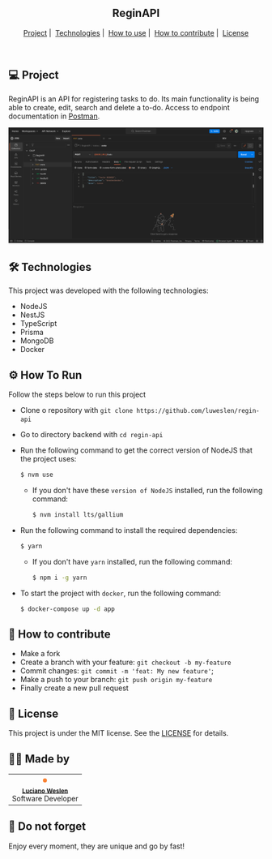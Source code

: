 <!-- <h1 align="center">
  <img alt="NLW Heat" title="NLW Heat" src=".github/assets/logo.svg" width="120px" />
</h1> -->

<h2 align="center">
  <b>ReginAPI</b>
</h2>

<p align="center">
  <a href="#-project">Project</a>&nbsp;|&nbsp;
  <a href="#-technologies">Technologies</a>&nbsp;|&nbsp;
  <a href="#-how-to-use">How to use</a>&nbsp;|&nbsp;
  <a href="#-how-to-contribute">How to contribute</a>&nbsp;|&nbsp;
  <a href="#-license">License</a>
</p>

<br />

<a id="-project"></a>

## 💻 **Project**

ReginAPI is an API for registering tasks to do. Its main functionality is being able to create, edit, search and delete a to-do. Access to endpoint documentation in [Postman](https://www.postman.com/joint-operations-observer-60140880/workspace/ifpr/collection/23937764-b3daf628-90a9-4d18-bd20-01c847d57248?action=share&creator=23937764).


<img alt="Preview" title="Preview" src=".github/assets/preview.png" />

<a id="-technologies"></a>

## 🛠️ **Technologies**

This project was developed with the following technologies:

- NodeJS
- NestJS
- TypeScript
- Prisma
- MongoDB
- Docker

<a id="-how-to-use"></a>

## ⚙️ **How To Run**

Follow the steps below to run this project

- Clone o repository with `git clone https://github.com/luweslen/regin-api`
- Go to directory backend with `cd regin-api`
- Run the following command to get the correct version of NodeJS that the project uses:
  ```bash
  $ nvm use
  ```

  - If you don't have these `version of NodeJS` installed, run the following command:
    ```bash
    $ nvm install lts/gallium
    ```
- Run the following command to install the required dependencies:
  ```bash
  $ yarn
  ```
  - If you don't have `yarn` installed, run the following command:
    ```bash
    $ npm i -g yarn
    ```

- To start the project with `docker`, run the following command:
  ```bash
  $ docker-compose up -d app
  ```

<a id="-how-to-contribute"></a>

## 🤔 **How to contribute**

- Make a fork
- Create a branch with your feature: `git checkout -b my-feature`
- Commit changes: `git commit -m 'feat: My new feature'`;
- Make a push to your branch: `git push origin my-feature`
- Finally create a new pull request

<a id="-license"></a>

## 📝 **License**

This project is under the MIT license. See the [LICENSE](https://github.com/luweslen/regin-api/LICENSE) for details.

## 👨‍💻 **Made by**

<table>
  <tr>
    <td align="center"><img style="border-radius: 50%; border: 4px solid #FA8334" src="https://avatars3.githubusercontent.com/u/36344130?s=460&u=8f38afb60832d4576570ab1672894ac935e65db6&v=4" width="100px;" alt=""/><br /><sub><b><a href="https://linkedin.com/in/luweslen" title="Luciano Weslen">Luciano Weslen</a></b></sub><br/>Software Developer</td>
  </tr>
</table>

## 🤔 **Do not forget**

Enjoy every moment, they are unique and go by fast!
